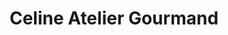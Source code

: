 ---
title: "Celine Atelier Gourmand"
url: /boulogne-billancourt/celine-atelier-gourmand/
shop: boulangerie
---